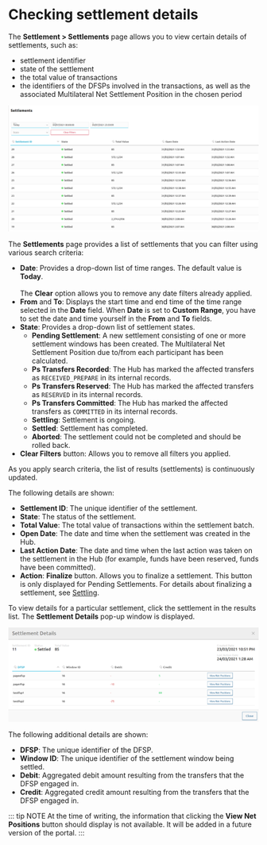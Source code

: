 # Checking settlement details

The **Settlement > Settlements** page allows you to view certain details of settlements, such as:

* settlement identifier
* state of the settlement
* the total value of transactions
* the identifiers of the DFSPs involved in the transactions, as well as the associated Multilateral Net Settlement Position in the chosen period

![Checking settlement details](../../.vuepress/public/check_settlement_details.png)

The **Settlements** page provides a list of settlements that you can filter using various search criteria:

* **Date**: Provides a drop-down list of time ranges. The default value is **Today**. \
\
The **Clear** option allows you to remove any date filters already applied.
* **From** and **To**: Displays the start time and end time of the time range selected in the **Date** field. When **Date** is set to **Custom Range**, you have to set the date and time yourself in the **From** and **To** fields.
* **State**: Provides a drop-down list of settlement states.
    * **Pending Settlement**: A new settlement consisting of one or more settlement windows has been created. The Multilateral Net Settlement Position due to/from each participant has been calculated.
    * **Ps Transfers Recorded**: The Hub has marked the affected transfers as `RECEIVED_PREPARE` in its internal records.
    * **Ps Transfers Reserved**: The Hub has marked the affected transfers as `RESERVED` in its internal records.
    * **Ps Transfers Committed**: The Hub has marked the affected transfers as `COMMITTED` in its internal records.
    * **Settling**: Settlement is ongoing.
    * **Settled**: Settlement has completed.
    * **Aborted**: The settlement could not be completed and should be rolled back.
* **Clear Filters** button: Allows you to remove all filters you applied.

As you apply search criteria, the list of results (settlements) is continuously updated.

The following details are shown:

* **Settlement ID**: The unique identifier of the settlement.
* **State**: The status of the settlement.
* **Total Value**: The total value of transactions within the settlement batch.
* **Open Date**: The date and time when the settlement was created in the Hub.
* **Last Action Date**: The date and time when the last action was taken on the settlement in the Hub (for example, funds have been reserved, funds have been committed).
* **Action**: **Finalize** button. Allows you to finalize a settlement. This button is only displayed for Pending Settlements. For details about finalizing a settlement, see [Settling](settling.md#finalizing-a-settlement).

To view details for a particular settlement, click the settlement in the results list. The **Settlement Details** pop-up window is displayed.

![Settlement details pop-up window](../../.vuepress/public/settlement_details_popup.png)

The following additional details are shown:

* **DFSP**: The unique identifier of the DFSP.
* **Window ID**: The unique identifier of the settlement window being settled.
* **Debit**: Aggregated debit amount resulting from the transfers that the DFSP engaged in.
* **Credit**: Aggregated credit amount resulting from the transfers that the DFSP engaged in.

::: tip NOTE
At the time of writing, the information that clicking the **View Net Positions** button should display is not available. It will be added in a future version of the portal. 
:::
